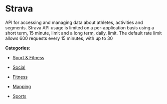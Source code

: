 # Strava

API for accessing and managing data about athletes, activities and segments.  Strava API usage is limited on a per-application basis using a short term, 15 minute, limit and a long term, daily, limit. The default rate limit allows 600 requests every 15 minutes, with up to 30

**Categories**:

- [Sport & Fitness](https://github/apis-list/apis-list#sport-and-fitness)

- [Social](https://github/apis-list/apis-list#social)

- [Fitness](https://github/apis-list/apis-list#fitness)

- [Mapping](https://github/apis-list/apis-list#mapping)

- [Sports](https://github/apis-list/apis-list#sports)



